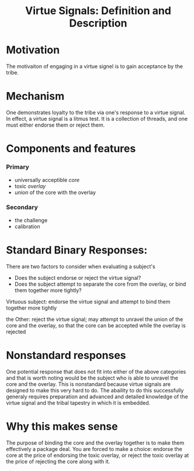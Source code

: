 <h1 align="center" >Virtue Signals: Definition and Description</h1>

# Motivation

The motivaiton of engaging in a virtue signel is to gain acceptance by the tribe.

# Mechanism

One demonstrates loyalty to the tribe via one's response to a virtue signal. In effect, a virtue signal is a litmus test. It is a collection of threads, and one must either endorse them or reject them.

# Components and features
### Primary
- universally acceptible *core*
- toxic *overlay*
- *union* of the core with the overlay

### Secondary
- the challenge
- calibration

# Standard Binary Responses:

There are two factors to consider when evaluating a subject's 
- Does the subject endorse or reject the virtue signal?
- Does the subject attempt to separate the core from the overlay, or bind them together more tightly?

Virtuous subject: endorse the virtue signal and attempt to bind them together more tightly

the Other: reject the virtue signal; may attempt to unravel the union of the core and the overlay, so that the core can be accepted while the overlay is rejected

# Nonstandard responses

One potential response that does not fit into either of the above categories and that is worth noting would be the subject who is able to unravel the core and the overlay. This is nonstandard because virtue signals are designed to make this very hard to do. The abaility to do this successfully generaly requires preparation and advanced and detailed knowledge of the virtue signal and the tribal tapestry in which it is embedded.

# Why this makes sense

The purpose of binding the core and the overlay together is to make them effectively a package deal. You are forced to make a choice: endorse the core at the price of endorsing the toxic overlay, or reject the toxic overlay at the price of rejecting the core along with it.


